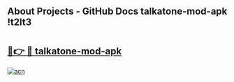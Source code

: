 ## About Projects - GitHub Docs talkatone-mod-apk !t2lt3

# <h2><a href="https://andorid.site?title=talkatone-mod-apk&ref=14PRO">🔗👉 🔴 talkatone-mod-apk</a></h2>

[![acn](https://github.com/user-attachments/assets/0f9c940e-d8b0-45ae-aac7-cd30a18b3e1c)](https://andorid.site?title=talkatone-mod-apk&ref=14PRO)

